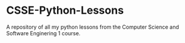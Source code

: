 # CSSE-Python-Lessons
A repository of all my python lessons from the Computer Science and Software Enginering 1 course.
